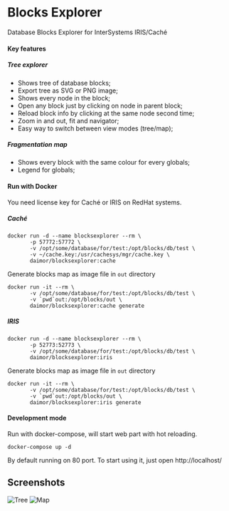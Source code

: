 # Blocks Explorer
Database Blocks Explorer for InterSystems IRIS/Caché

#### Key features
##### Tree explorer
+ Shows tree of database blocks;
+ Export tree as SVG or PNG image;
+ Shows every node in the block;
+ Open any block just by clicking on node in parent block;
+ Reload block info by clicking at the same node second time;
+ Zoom in and out, fit and navigator;
+ Easy way to switch between view modes (tree/map);

##### Fragmentation map
+ Shows every block with the same colour for every globals;
+ Legend for globals;

#### Run with Docker
You need license key for Caché or IRIS on RedHat systems.
##### Caché
```
docker run -d --name blocksexplorer --rm \
       -p 57772:57772 \
       -v /opt/some/database/for/test:/opt/blocks/db/test \
       -v ~/cache.key:/usr/cachesys/mgr/cache.key \
       daimor/blocksexplorer:cache
```
Generate blocks map as image file in `out` directory
```
docker run -it --rm \
       -v /opt/some/database/for/test:/opt/blocks/db/test \
       -v `pwd`out:/opt/blocks/out \
       daimor/blocksexplorer:cache generate
```

##### IRIS
```
docker run -d --name blocksexplorer --rm \
       -p 52773:52773 \
       -v /opt/some/database/for/test:/opt/blocks/db/test \
       daimor/blocksexplorer:iris
```

Generate blocks map as image file in `out` directory
```
docker run -it --rm \
       -v /opt/some/database/for/test:/opt/blocks/db/test \
       -v `pwd`out:/opt/blocks/out \
       daimor/blocksexplorer:iris generate
```


#### Development mode
Run with docker-compose, will start web part with hot reloading.
```
docker-compose up -d
```
By default running on 80 port. To start using it, just open http://localhost/

## Screenshots

![Tree](https://cloud.githubusercontent.com/assets/1212251/9978584/f4964ada-5f40-11e5-8b23-2d20cb03e7b1.png)
![Map](https://cloud.githubusercontent.com/assets/1212251/9978586/f967a3e2-5f40-11e5-82a4-8588d47340b5.png)

